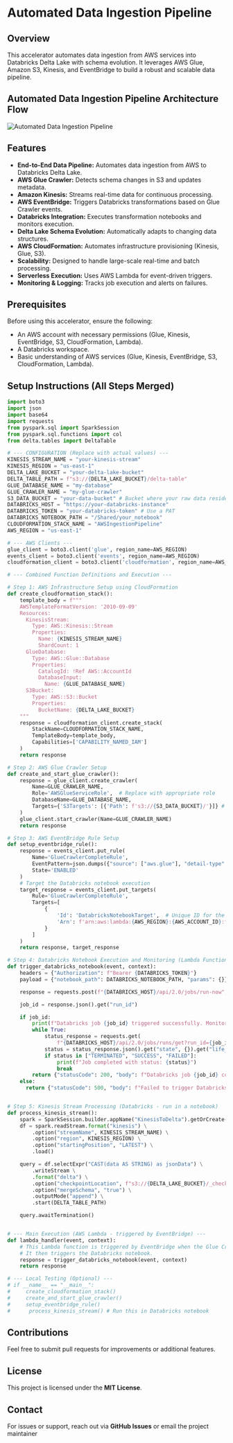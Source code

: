 # Automated Data Ingestion Pipeline

## Overview

This accelerator automates data ingestion from AWS services into Databricks Delta Lake with schema evolution. It leverages AWS Glue, Amazon S3, Kinesis, and EventBridge to build a robust and scalable data pipeline.

## Automated Data Ingestion Pipeline Architecture Flow

![Automated Data Ingestion Pipeline](docs/icons/Automated_Data_Ingestion_Pipeline.png)


## Features

- **End-to-End Data Pipeline:** Automates data ingestion from AWS to Databricks Delta Lake.
- **AWS Glue Crawler:** Detects schema changes in S3 and updates metadata.
- **Amazon Kinesis:** Streams real-time data for continuous processing.
- **AWS EventBridge:** Triggers Databricks transformations based on Glue Crawler events.
- **Databricks Integration:** Executes transformation notebooks and monitors execution.
- **Delta Lake Schema Evolution:** Automatically adapts to changing data structures.
- **AWS CloudFormation:** Automates infrastructure provisioning (Kinesis, Glue, S3).
- **Scalability:** Designed to handle large-scale real-time and batch processing.
- **Serverless Execution:** Uses AWS Lambda for event-driven triggers.
- **Monitoring & Logging:** Tracks job execution and alerts on failures.

## Prerequisites

Before using this accelerator, ensure the following:

- An AWS account with necessary permissions (Glue, Kinesis, EventBridge, S3, CloudFormation, Lambda).
- A Databricks workspace.
- Basic understanding of AWS services (Glue, Kinesis, EventBridge, S3, CloudFormation, Lambda).

## Setup Instructions (All Steps Merged)

```python
import boto3
import json
import base64
import requests
from pyspark.sql import SparkSession
from pyspark.sql.functions import col
from delta.tables import DeltaTable

# --- CONFIGURATION (Replace with actual values) ---
KINESIS_STREAM_NAME = "your-kinesis-stream"
KINESIS_REGION = "us-east-1"
DELTA_LAKE_BUCKET = "your-delta-lake-bucket"
DELTA_TABLE_PATH = f"s3://{DELTA_LAKE_BUCKET}/delta-table"
GLUE_DATABASE_NAME = "my-database"
GLUE_CRAWLER_NAME = "my-glue-crawler"
S3_DATA_BUCKET = "your-data-bucket" # Bucket where your raw data resides
DATABRICKS_HOST = "https://your-databricks-instance"
DATABRICKS_TOKEN = "your-databricks-token" # Use a PAT
DATABRICKS_NOTEBOOK_PATH = "/Shared/your_notebook"
CLOUDFORMATION_STACK_NAME = "AWSIngestionPipeline"
AWS_REGION = "us-east-1"

# --- AWS Clients ---
glue_client = boto3.client('glue', region_name=AWS_REGION)
events_client = boto3.client('events', region_name=AWS_REGION)
cloudformation_client = boto3.client('cloudformation', region_name=AWS_REGION)

# --- Combined Function Definitions and Execution ---

# Step 1: AWS Infrastructure Setup using CloudFormation
def create_cloudformation_stack():
    template_body = f"""
    AWSTemplateFormatVersion: '2010-09-09'
    Resources:
      KinesisStream:
        Type: AWS::Kinesis::Stream
        Properties:
          Name: {KINESIS_STREAM_NAME}
          ShardCount: 1
      GlueDatabase:
        Type: AWS::Glue::Database
        Properties:
          CatalogId: !Ref AWS::AccountId
          DatabaseInput:
            Name: {GLUE_DATABASE_NAME}
      S3Bucket:
        Type: AWS::S3::Bucket
        Properties:
          BucketName: {DELTA_LAKE_BUCKET}
    """
    response = cloudformation_client.create_stack(
        StackName=CLOUDFORMATION_STACK_NAME,
        TemplateBody=template_body,
        Capabilities=['CAPABILITY_NAMED_IAM']
    )
    return response

# Step 2: AWS Glue Crawler Setup
def create_and_start_glue_crawler():
    response = glue_client.create_crawler(
        Name=GLUE_CRAWLER_NAME,
        Role='AWSGlueServiceRole',  # Replace with appropriate role
        DatabaseName=GLUE_DATABASE_NAME,
        Targets={'S3Targets': [{'Path': f's3://{S3_DATA_BUCKET}/'}]} # Point to your data bucket
    )
    glue_client.start_crawler(Name=GLUE_CRAWLER_NAME)
    return response

# Step 3: AWS EventBridge Rule Setup
def setup_eventbridge_rule():
    response = events_client.put_rule(
        Name='GlueCrawlerCompleteRule',
        EventPattern=json.dumps({"source": ["aws.glue"], "detail-type": ["Glue Crawler State Change"]}),
        State='ENABLED'
    )
    # Target the Databricks notebook execution
    target_response = events_client.put_targets(
        Rule='GlueCrawlerCompleteRule',
        Targets=[
            {
                'Id': 'DatabricksNotebookTarget',  # Unique ID for the target
                'Arn': f'arn:aws:lambda:{AWS_REGION}:{AWS_ACCOUNT_ID}:function:trigger-databricks-notebook' # Lambda to trigger Databricks
            }
        ]
    )
    return response, target_response

# Step 4: Databricks Notebook Execution and Monitoring (Lambda Function)
def trigger_databricks_notebook(event, context):
    headers = {"Authorization": f"Bearer {DATABRICKS_TOKEN}"}
    payload = {"notebook_path": DATABRICKS_NOTEBOOK_PATH, "params": {}}

    response = requests.post(f"{DATABRICKS_HOST}/api/2.0/jobs/run-now", headers=headers, json=payload)

    job_id = response.json().get("run_id")

    if job_id:
        print(f"Databricks job {job_id} triggered successfully. Monitoring execution...")
        while True:
            status_response = requests.get(
                f"{DATABRICKS_HOST}/api/2.0/jobs/runs/get?run_id={job_id}", headers=headers)
            status = status_response.json().get("state", {}).get("life_cycle_state", "UNKNOWN")
            if status in ["TERMINATED", "SUCCESS", "FAILED"]:
                print(f"Job completed with status: {status}")
                break
        return {"statusCode": 200, "body": f"Databricks job {job_id} completed with status: {status}"}
    else:
      return {"statusCode": 500, "body": f"Failed to trigger Databricks notebook. Response: {response.text}"}


# Step 5: Kinesis Stream Processing (Databricks - run in a notebook)
def process_kinesis_stream():
    spark = SparkSession.builder.appName("KinesisToDelta").getOrCreate() # Create Spark Session inside the notebook
    df = spark.readStream.format("kinesis") \
        .option("streamName", KINESIS_STREAM_NAME) \
        .option("region", KINESIS_REGION) \
        .option("startingPosition", "LATEST") \
        .load()

    query = df.selectExpr("CAST(data AS STRING) as jsonData") \
        .writeStream \
        .format("delta") \
        .option("checkpointLocation", f"s3://{DELTA_LAKE_BUCKET}/_checkpoints/") \
        .option("mergeSchema", "true") \
        .outputMode("append") \
        .start(DELTA_TABLE_PATH)

    query.awaitTermination()


# --- Main Execution (AWS Lambda - triggered by EventBridge) ---
def lambda_handler(event, context):
    # This Lambda function is triggered by EventBridge when the Glue Crawler completes.
    # It then triggers the Databricks notebook.
    response = trigger_databricks_notebook(event, context)
    return response

# --- Local Testing (Optional) ---
# if __name__ == "__main__":
#     create_cloudformation_stack()
#     create_and_start_glue_crawler()
#     setup_eventbridge_rule()
#      process_kinesis_stream() # Run this in Databricks notebook

```
## Contributions
Feel free to submit pull requests for improvements or additional features.
 
## License
This project is licensed under the **MIT License**.
 
## Contact
For issues or support, reach out via **GitHub Issues** or email the project maintainer

